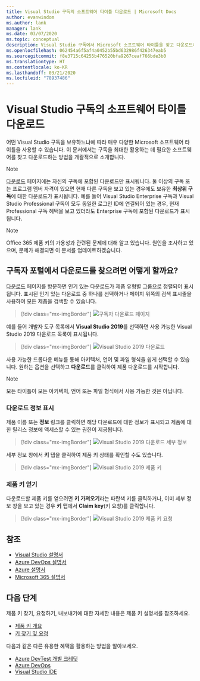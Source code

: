 ```yaml
---
title: Visual Studio 구독의 소프트웨어 타이틀 다운로드 | Microsoft Docs
author: evanwindom
ms.author: lank
manager: lank
ms.date: 03/07/2020
ms.topic: conceptual
description: Visual Studio 구독에서 Microsoft 소프트웨어 타이틀을 찾고 다운로드하는 방법을 알아봅니다.
ms.openlocfilehash: 062454a6f5af4a0452b55bd632986f426347eab5
ms.sourcegitcommit: f8e3715c64255b476520bfa9267ceaf766bde3b0
ms.translationtype: HT
ms.contentlocale: ko-KR
ms.lasthandoff: 03/21/2020
ms.locfileid: "78937486"
---
```

# <a name="downloading-software-titles-in-visual-studio-subscriptions"></a>Visual Studio 구독의 소프트웨어 타이틀 다운로드
어떤 Visual Studio 구독을 보유하느냐에 따라 매우 다양한 Microsoft 소프트웨어 타이틀을 사용할 수 있습니다.  이 문서에서는 구독을 최대한 활용하는 데 필요한 소프트웨어를 찾고 다운로드하는 방법을 개괄적으로 소개합니다. 

> [!NOTE]
> [다운로드](https://my.visualstudio.com/downloads/featured) 페이지에는 자신의 구독에 포함된 다운로드만 표시됩니다.  둘 이상의 구독 또는 프로그램 멤버 자격이 있으면 현재 다른 구독을 보고 있는 경우에도 보유한 **최상위 구독**에 대한 다운로드가 표시됩니다.  예를 들어 Visual Studio Enterprise 구독과 Visual Studio Professional 구독이 모두 동일한 로그인 ID에 연결되어 있는 경우, 현재 Professional 구독 혜택을 보고 있더라도 Enterprise 구독에 포함된 다운로드가 표시됩니다.

> [!NOTE]
> Office 365 제품 키의 가용성과 관련된 문제에 대해 알고 있습니다.  원인을 조사하고 있으며, 문제가 해결되면 이 문서를 업데이트하겠습니다. 

## <a name="how-do-i-find-downloads-in-the-subscriber-portal"></a>구독자 포털에서 다운로드를 찾으려면 어떻게 할까요?
[다운로드](https://my.visualstudio.com/downloads/featured?wt.mc_id=o~msft~docs) 페이지를 방문하면 인기 있는 다운로드가 제품 유형별 그룹으로 정렬되어 표시됩니다.  표시된 인기 있는 다운로드 중 하나를 선택하거나 페이지 위쪽의 검색 표시줄을 사용하여 모든 제품을 검색할 수 있습니다.
> [!div class="mx-imgBorder"]
> ![구독자 다운로드 페이지](_img/subscriber-downloads/subscriber-downloads-resized.png)

예를 들어 개발자 도구 목록에서 **Visual Studio 2019**를 선택하면 사용 가능한 Visual Studio 2019 다운로드 목록이 표시됩니다.
> [!div class="mx-imgBorder"]
> ![Visual Studio 2019 다운로드](_img/subscriber-downloads/vs2019-product-list.png)

사용 가능한 드롭다운 메뉴를 통해 아키텍처, 언어 및 파일 형식을 쉽게 선택할 수 있습니다. 원하는 옵션을 선택하고 **다운로드**를 클릭하여 제품 다운로드를 시작합니다.

> [!NOTE]
> 모든 타이틀이 모든 아키텍처, 언어 또는 파일 형식에서 사용 가능한 것은 아닙니다.  

### <a name="displaying-download-details"></a>다운로드 정보 표시
제품 이름 또는 **정보** 링크를 클릭하면 해당 다운로드에 대한 정보가 표시되고 제품에 대한 릴리스 정보에 액세스할 수 있는 권한이 제공됩니다.
> [!div class="mx-imgBorder"]
> ![Visual Studio 2019 다운로드 세부 정보](_img/subscriber-downloads/vs2019-info.png)

세부 정보 창에서 **키** 탭을 클릭하여 제품 키 상태를 확인할 수도 있습니다.
> [!div class="mx-imgBorder"]
> ![Visual Studio 2019 제품 키](_img/subscriber-downloads/vs2019-keys.png)

### <a name="obtaining-product-keys"></a>제품 키 얻기
다운로드할 제품 키를 얻으려면 **키 가져오기**라는 파란색 키를 클릭하거나, 이미 세부 정보 창을 보고 있는 경우 **키** 탭에서 **Claim key**(키 요청)를 클릭합니다.
> [!div class="mx-imgBorder"]
> ![Visual Studio 2019 제품 키 요청](_img/subscriber-downloads/vs2019-claim-keys.png)

## <a name="see-also"></a>참조
- [Visual Studio 설명서](https://docs.microsoft.com/visualstudio/)
- [Azure DevOps 설명서](https://docs.microsoft.com/azure/devops/)
- [Azure 설명서](https://docs.microsoft.com/azure/)
- [Microsoft 365 설명서](https://docs.microsoft.com/microsoft-365/)

## <a name="next-steps"></a>다음 단계
제품 키 찾기, 요청하기, 내보내기에 대한 자세한 내용은 제품 키 설명서를 참조하세요.
- [제품 키 개요](product-keys.md)
- [키 찾기 및 요청](find-keys.md)

다음과 같은 다른 유용한 혜택을 활용하는 방법을 알아보세요.
- [Azure DevTest 개별 크레딧](vs-azure.md)
- [Azure DevOps](vs-azure-devops.md)
- [Visual Studio IDE](vs-ide-benefit.md)




